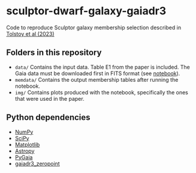 # sculptor-dwarf-galaxy-gaiadr3
Code to reproduce Sculptor galaxy membership selection described in [Tolstoy et al (2023)](https://doi.org/10.1051/0004-6361/202245717)

## Folders in this repository
* `data/` Contains the input data. Table E1 from the paper is included. The Gaia data must be downloaded first in FITS format
  (see [notebook](SculptorGaiaMemberSelect.ipynb)).
* `memdata/` Contains the output membership tables after running the notebook.
* `img/` Contains plots produced with the notebook, specifically the ones that were used in the paper.

## Python dependencies
* [NumPy](https://numpy.org/)
* [SciPy](https://scipy.org/)
* [Matplotlib](https://matplotlib.org/) 
* [Astropy](https://www.astropy.org/)
* [PyGaia](https://pypi.org/project/PyGaia/)
* [gaiadr3_zeropoint](https://gitlab.com/icc-ub/public/gaiadr3_zeropoint)
